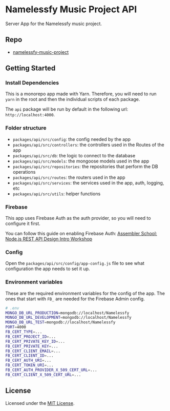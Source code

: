 # Namelessfy Music Project API

Server App for the Namelessfy music project.

## Repo

- [namelessfy-music-project](https://github.com/namelessfy/namelessfy-app.git)

## Getting Started

### Install Dependencies

This is a monorepo app made with Yarn. Therefore, you will need to run `yarn` in
the root and then the individual scripts of each package.

The `api` package will be run by default in the following url:
`http://localhost:4000`.

### Folder structure

- `packages/api/src/config`: the config needed by the app
- `packages/api/src/controllers`: the controllers used in the Routes of the app
- `packages/api/src/db`: the logic to connect to the database
- `packages/api/src/models`: the mongoose models used in the app
- `packages/api/src/repositories`: the repositories that perform the DB operations
- `packages/api/src/routes`: the routers used in the app
- `packages/api/src/services`: the services used in the app, auth, logging, etc
- `packages/api/src/utils`: helper functions

### Firebase

This app uses Firebase Auth as the auth provider, so you will need to configure
it first.

You can follow this guide on enabling Firebase Auth:
[Assembler School: Node.js REST API Design Intro Workshop](https://github.com/assembler-school/nodejs-rest-api-design-intro-workshop/tree/05-firebase-auth-testing#firebase-auth-1)

### Config

Open the `packages/api/src/config/app-config.js` file to see what configuration
the app needs to set it up.

### Environment variables

These are the required environment variables for the config of the app. The ones
that start with `FB_` are needed for the Firebase Admin config.

```bash
# .env
MONGO_DB_URL_PRODUCTION=mongodb://localhost/Namelessfy
MONGO_DB_URL_DEVELOPMENT=mongodb://localhost/Namelessfy
MONGO_DB_URL_TEST=mongodb://localhost/Namelessfy
PORT=4000
FB_CERT_TYPE=...
FB_CERT_PROJECT_ID=...
FB_CERT_PRIVATE_KEY_ID=...
FB_CERT_PRIVATE_KEY=...
FB_CERT_CLIENT_EMAIL=...
FB_CERT_CLIENT_ID=...
FB_CERT_AUTH_URI=...
FB_CERT_TOKEN_URI=...
FB_CERT_AUTH_PROVIDER_X_509_CERT_URL=...
FB_CERT_CLIENT_X_509_CERT_URL=...
```

## License

Licensed under the [MIT License](./LICENSE).
